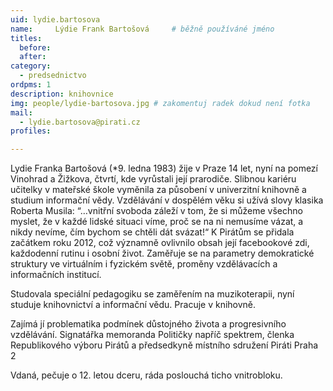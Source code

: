 ```yaml
---
uid: lydie.bartosova
name:     Lýdie Frank Bartošová  	# běžně používáné jméno
titles:
  before: 
  after: 
category:
  - predsednictvo
ordpms: 1
description: knihovnice
img: people/lydie-bartosova.jpg # zakomentuj radek dokud není fotka
mail:
  - lydie.bartosova@pirati.cz
profiles: 

---
```


Lydie Franka Bartošová (*9. ledna 1983) žije v Praze 14 let, nyní na pomezí Vinohrad a Žižkova, čtvrtí, kde vyrůstali její prarodiče. Slibnou kariéru učitelky v mateřské škole vyměnila za působení v univerzitní knihovně a studium informační vědy. Vzdělávání v dospělém věku si užívá slovy klasika Roberta Musila: “…vnitřní svoboda záleží v tom, že si můžeme všechno myslet, že v každé lidské situaci víme, proč se na ni nemusíme vázat, a nikdy nevíme, čím bychom se chtěli dát svázat!“ K Pirátům se přidala začátkem roku 2012, což významně ovlivnilo obsah její facebookové zdi, každodenní rutinu i osobní život. Zaměřuje se na parametry demokratické struktury ve virtuálním i fyzickém světě, proměny vzdělávacích a informačních institucí.

Studovala speciální pedagogiku se zaměřením na muzikoterapii, nyní studuje knihovnictví a informační vědu. Pracuje v knihovně.

Zajímá jí problematika podmínek důstojného života a progresivního vzdělávání. Signatářka memoranda Političky napříč spektrem, členka Republikového výboru Pirátů a předsedkyně místního sdružení Piráti Praha 2

Vdaná, pečuje o 12. letou dceru, ráda poslouchá ticho vnitrobloku. 

